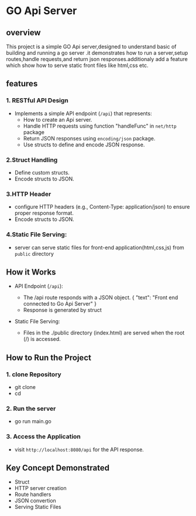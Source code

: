 # GO Api Server

## overview
This project is a simple GO Api server,designed to understand basic of building and running a go server .it demonstrates how to run a server,setup routes,handle requests,and return json responses.additionaly add a feature which show how to serve static front files like html,css etc.


## features

### 1. RESTful API Design
- Implements a simple API endpoint (`/api`) that represents:
  - How to create an Api server.
  - Handle HTTP requests using function "handleFunc" in `net/http` package
  - Return JSON responses using  `encoding/json` package.
  - Use structs to define and encode JSON response.

### 2.Struct Handling
  - Define custom structs.
  - Encode structs to JSON.

### 3.HTTP Header
  - configure HTTP headers (e.g., Content-Type: application/json) to ensure proper response format.
  - Encode structs to JSON. 

### 4.Static File Serving:
  - server can serve static files for front-end application(html,css,js) from `public` directory


## How it Works

 - API Endpoint (`/api`):
    - The /api route responds with a JSON object.
      {
         "text": "Front end connected to Go Api Server"
      }
    - Response is generated by struct

 - Static File Serving:
    - Files in the ./public directory (index.html) are served when the root (/) is accessed.


## How to Run the Project

### 1. clone Repository
  - git clone <repository-url>
  - cd <respository-directory>
### 2. Run the server
  - go run main.go
### 3. Access the Application
  - visit `http://localhost:8080/api` for the API response.

## Key Concept Demonstrated
 - Struct
 - HTTP server creation
 - Route handlers
 - JSON convertion
 - Serving Static Files  






 